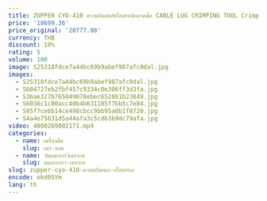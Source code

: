 ```yaml
---
title: ZUPPER CYO-410 ความปลอดภัยไฮดรอลิกลวดมือ CABLE LUG CRIMPING TOOL Crimper
price: '18699.36'
price_original: '20777.08'
currency: THB
discount: 10%
rating: 5
volume: 100
image: S25318fdce7a44bc69b9abef987afc0dal.jpg
images:
  - S25318fdce7a44bc69b9abef987afc0dal.jpg
  - S604727eb2fbf457c9334c0e306ff3d3fa.jpg
  - S36ae327b765049078ebec652861b23849.jpg
  - S6036c1c00acc40b4b631185f7bb5c7e84.jpg
  - S85f7ce6b14ce498cbcc9bb95a0b1f8720.jpg
  - S4a4e75631d5a44afa3c5cdb3b9dc79afa.jpg
video: 4000269802171.mp4
categories:
  - name: เครื่องมือ
    slug: เคร-องม
  - name: วัดและการวิเคราะห์
    slug: ดและการว-เคราะห
slug: zupper-cyo-410-ความปลอดภ-ยไฮดรอล
encode: okd05Ym
lang: th
---
```

  